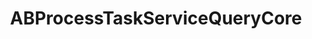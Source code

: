 ---
title: ABProcessTaskServiceQueryCore
layout: module
mod: 'module:ABProcessTaskServiceQueryCore'
category: process-tasks
---